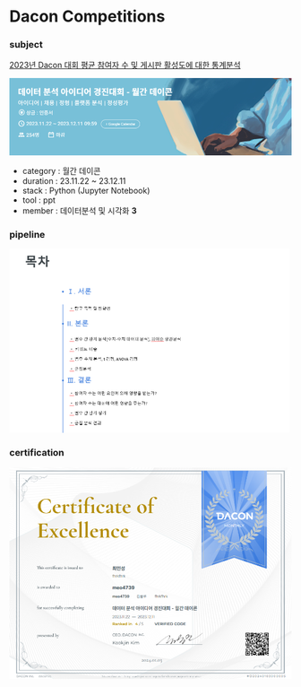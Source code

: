 # Dacon Competitions

### subject
[2023년 Dacon 대회 평균 참여자 수 및 게시판 활성도에 대한 통계분석](https://www.notion.so/2023-Dacon-7488bdfef1ec46899e6eea9d286dbded)  

<img src='https://github.com/Choe-minsung/img/blob/097876e1110cd9781c21ff89e0840b91de8edf4e/%EC%9B%94%EA%B0%84%EB%8D%B0%EC%9D%B4%EC%BD%98.png' width='700'/>

- category : 월간 데이콘
- duration : 23.11.22 ~ 23.12.11
- stack : Python (Jupyter Notebook)
- tool : ppt
- member : 데이터분석 및 시각화 **3**

  
### pipeline
<img src='https://github.com/Choe-minsung/img/blob/df555ea3e2867a814b18dc6d4a4f75e564185550/dacon_pipeline.png' width='500'/>

  
### certification
<img src='https://github.com/Choe-minsung/img/blob/df555ea3e2867a814b18dc6d4a4f75e564185550/dacon_certification.png' width='700'/>
